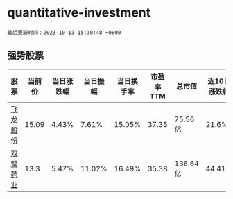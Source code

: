 # quantitative-investment

`最后更新时间：2023-10-13 15:30:48 +0800`

## 强势股票

|股票|当前价|当日涨跌幅|当日振幅|当日换手率|市盈率TTM|总市值|近10日涨跌幅|
|----|----|----|----|----|----|----|----|
|[飞龙股份](https://xueqiu.com/S/SZ002536)|15.09|4.43%|7.61%|15.05%|37.35|75.56亿|21.6%|
|[双鹭药业](https://xueqiu.com/S/SZ002038)|13.3|5.47%|11.02%|16.49%|35.38|136.64亿|44.41%|
